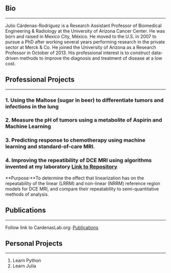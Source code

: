 ## Bio
-------------------------
Julio Cárdenas-Rodríguez is a Research Assistant Professor of Biomedical Engineering & Radiology at the University of Arizona Cancer Center.  He was born and raised in Mexico City, México. He moved to the U.S. in 2007 to pursue a PhD after working several years performing research in the private sector at Merck & Co. He joined the University of Arizona as a Research Professor in October of 2013.
His professional interest is to construct data-driven methods to improve the diagnosis and treatment of disease at a low cost.  

## Professional Projects
-------------------------   

### 1. Using the Maltose (sugar in beer) to differentiate tumors and infections in the lung

### 2. Measure the pH of tumors using a metabolite of Aspirin and Machine Learning

### 3. Predicting response to chemotherapy using machine learning and standard-of-care MRI.

### 4. Improving the repeatibility of DCE MRI using algorithms invented at my laboratory [Link to Repository](https://github.com/JCardenasRdz/Gage-repeatability-DCE-MRI)  
**Purpose:**To determine the effect that linearization has on the repeatability of the linear (LRRM) and non-linear (NRRM) reference region models for DCE MRI, and compare their repeatability to semi-quantitative methods of analysis.    

## Publications
-------------------------
Follow link to CardenasLab.org: [Publications](http://www.cardenaslab.org/publications.html)

## Personal Projects
-------------------------
1. Learn Python
2. Learn Julia
